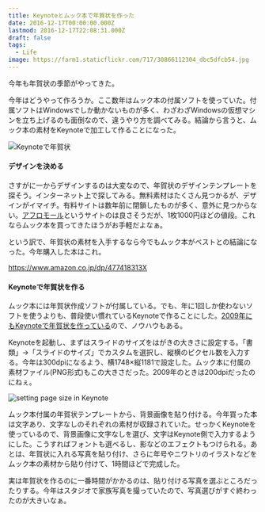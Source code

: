 ```yaml
---
title: Keynoteとムック本で年賀状を作った
date: 2016-12-17T00:00:00.000Z
lastmod: 2016-12-17T22:08:31.000Z
draft: false
tags:
  - Life
image: https://farm1.staticflickr.com/717/30866112304_dbc5dfcb54.jpg
---
```


今年も年賀状の季節がやってきた。

今年はどうやって作ろうか。ここ数年はムック本の付属ソフトを使っていた。付属ソフトはWindowsでしか動かないものが多く、わざわざWindowsの仮想マシンを立ち上げるのも面倒なので、違うやり方を調べてみる。結論から言うと、ムック本の素材をKeynoteで加工して作ることになった。

![Keynoteで年賀状](@/assets/flickr/30866112304.jpg "Keynoteで年賀状")

#### デザインを決める

さすがに一からデザインするのは大変なので、年賀状のデザインテンプレートを探そう。インターネット上で探してみる。無料素材はたくさん見つかるが、デザインがイマイチ。有料サイトは数年前に閉鎖したものが多く、意外に見つからない。[アフロモール](http://mall.aflo.com/nenga/)というサイトのは良さそうだが、1枚1000円ほどの値段。これならムック本を買ってきたほうがお手軽だよなぁ。

という訳で、年賀状の素材を入手するなら今でもムック本がベストとの結論になった。今年購入した本はこれ。

<https://www.amazon.co.jp/dp/477418313X>

#### Keynoteで年賀状を作る

ムック本には年賀状作成ソフトが付属している。でも、年に1回しか使わないソフトを使うよりも、普段使い慣れているKeynoteで作ることにした。[2009年にもKeynoteで年賀状を作っている](/posts/20091223/p01)ので、ノウハウもある。

Keynoteを起動し、まずはスライドのサイズをはがきの大きさに設定する。「書類」→「スライドのサイズ」でカスタムを選択し、縦横のピクセル数を入力する。今年は300dpiになるよう、横1748×縦1181で設定した。ムック本に付属の素材ファイル(PNG形式)もこの大きさだった。2009年のときは200dpiだったのにねぇ。

![setting page size in Keynote](@/assets/flickr/30865205794.jpg "setting page size in Keynote")

ムック本付属の年賀状テンプレートから、背景画像を貼り付ける。今年買った本は文字あり、文字なしのそれぞれの素材が収録されていた。せっかくKeynoteを使っているので、背景画像に文字なしを選び、文字はKeynote側で入力するようにした。こうすればフォントも選べるし、影などのエフェクトもつけられる。あとは、年賀状に入れる写真を貼り付け、さらに年号やニワトリのイラストなどをムック本の素材から貼り付けて、1時間ほどで完成した。

実は年賀状を作るのに一番時間がかかるのは、貼り付ける写真を選ぶところだったりする。今年はスタジオで家族写真を撮っていたので、写真選びがすぐ終わったのが大きいなぁ。
